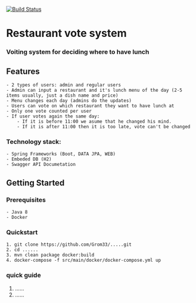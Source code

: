 [![Build Status](https://travis-ci.org/Grom33/restaurants-vote-service.svg?branch=master)](https://travis-ci.org/Grom33/restaurants-vote-service)

# **Restaurant vote system**
    
### Voiting system for deciding where to have lunch
## Features
    - 2 types of users: admin and regular users
    - Admin can input a restaurant and it's lunch menu of the day (2-5 items usually, just a dish name and price)
    - Menu changes each day (admins do the updates)
    - Users can vote on which restaurant they want to have lunch at
    - Only one vote counted per user
    - If user votes again the same day:
        - If it is before 11:00 we asume that he changed his mind.
        - If it is after 11:00 then it is too late, vote can't be changed
    
### Technology stack:
    - Spring Frameworks (Boot, DATA JPA, WEB)
    - Embeded DB (H2)
    - Swagger API Documetation  
 ## Getting Started

### Prerequisites
    - Java 8
    - Docker 
### Quickstart
    1. git clone https://github.com/Grom33/.....git 
    2. cd ......
    3. mvn clean package docker:build
    4. docker-compose -f src/main/docker/docker-compose.yml up
###  quick guide 
1. ......
2. ......